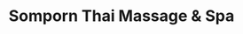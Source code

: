 ---
title: "Somporn Thai Massage & Spa"
url: /schwalbach-am-taunus/somporn-thai-massage-und-spa/
shop: Massage
---